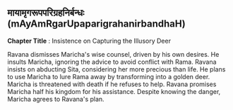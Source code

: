 ## मायामृगरूपपरिग्रहनिर्बन्धः (mAyAmRgarUpaparigrahanirbandhaH)
**Chapter Title** : Insistence on Capturing the Illusory Deer

Ravana dismisses Maricha's wise counsel, driven by his own desires. He insults Maricha, ignoring the advice to avoid conflict with Rama. Ravana insists on abducting Sita, considering her more precious than life. He plans to use Maricha to lure Rama away by transforming into a golden deer. Maricha is threatened with death if he refuses to help. Ravana promises Maricha half his kingdom for his assistance. Despite knowing the danger, Maricha agrees to Ravana's plan.